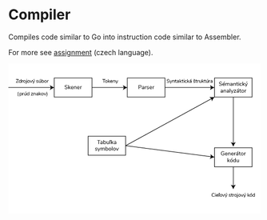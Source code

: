 # Compiler
Compiles code similar to Go into instruction code similar to Assembler. 
  
For more see [assignment](IFJ_zadanie.pdf) (czech language).

![alt-text](Dokumentacia/images/Compiler.jpg)
